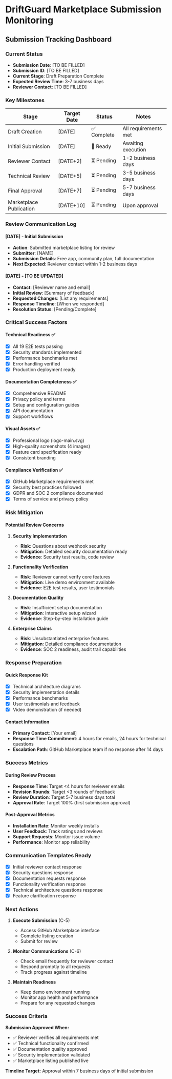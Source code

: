 # DriftGuard Marketplace Submission Monitoring

## Submission Tracking Dashboard

### Current Status
- **Submission Date**: [TO BE FILLED]
- **Submission ID**: [TO BE FILLED] 
- **Current Stage**: Draft Preparation Complete
- **Expected Review Time**: 3-7 business days
- **Reviewer Contact**: [TO BE FILLED]

### Key Milestones

| Stage | Target Date | Status | Notes |
|-------|-------------|--------|-------|
| Draft Creation | [DATE] | ✅ Complete | All requirements met |
| Initial Submission | [DATE] | 🔄 Ready | Awaiting execution |
| Reviewer Contact | [DATE+2] | ⏳ Pending | 1-2 business days |
| Technical Review | [DATE+5] | ⏳ Pending | 3-5 business days |
| Final Approval | [DATE+7] | ⏳ Pending | 5-7 business days |
| Marketplace Publication | [DATE+10] | ⏳ Pending | Upon approval |

### Review Communication Log

#### [DATE] - Initial Submission
- **Action**: Submitted marketplace listing for review
- **Submitter**: [NAME]
- **Submission Details**: Free app, community plan, full documentation
- **Next Expected**: Reviewer contact within 1-2 business days

#### [DATE] - [TO BE UPDATED]
- **Contact**: [Reviewer name and email]
- **Initial Review**: [Summary of feedback]
- **Requested Changes**: [List any requirements]
- **Response Timeline**: [When we responded]
- **Resolution Status**: [Pending/Complete]

### Critical Success Factors

#### Technical Readiness ✅
- [x] All 19 E2E tests passing
- [x] Security standards implemented
- [x] Performance benchmarks met
- [x] Error handling verified
- [x] Production deployment ready

#### Documentation Completeness ✅
- [x] Comprehensive README
- [x] Privacy policy and terms
- [x] Setup and configuration guides
- [x] API documentation
- [x] Support workflows

#### Visual Assets ✅
- [x] Professional logo (logo-main.svg)
- [x] High-quality screenshots (4 images)
- [x] Feature card specification ready
- [x] Consistent branding

#### Compliance Verification ✅
- [x] GitHub Marketplace requirements met
- [x] Security best practices followed
- [x] GDPR and SOC 2 compliance documented
- [x] Terms of service and privacy policy

### Risk Mitigation

#### Potential Review Concerns
1. **Security Implementation**
   - **Risk**: Questions about webhook security
   - **Mitigation**: Detailed security documentation ready
   - **Evidence**: Security test results, code review

2. **Functionality Verification**
   - **Risk**: Reviewer cannot verify core features
   - **Mitigation**: Live demo environment available
   - **Evidence**: E2E test results, user testimonials

3. **Documentation Quality**
   - **Risk**: Insufficient setup documentation
   - **Mitigation**: Interactive setup wizard
   - **Evidence**: Step-by-step installation guide

4. **Enterprise Claims**
   - **Risk**: Unsubstantiated enterprise features
   - **Mitigation**: Detailed compliance documentation
   - **Evidence**: SOC 2 readiness, audit trail capabilities

### Response Preparation

#### Quick Response Kit
- [x] Technical architecture diagrams
- [x] Security implementation details  
- [x] Performance benchmarks
- [x] User testimonials and feedback
- [x] Video demonstration (if needed)

#### Contact Information
- **Primary Contact**: [Your email]
- **Response Time Commitment**: 4 hours for emails, 24 hours for technical questions
- **Escalation Path**: GitHub Marketplace team if no response after 14 days

### Success Metrics

#### During Review Process
- **Response Time**: Target <4 hours for reviewer emails
- **Revision Rounds**: Target <3 rounds of feedback
- **Review Duration**: Target 5-7 business days total
- **Approval Rate**: Target 100% (first submission approval)

#### Post-Approval Metrics
- **Installation Rate**: Monitor weekly installs
- **User Feedback**: Track ratings and reviews  
- **Support Requests**: Monitor issue volume
- **Performance**: Monitor app reliability

### Communication Templates Ready

- [x] Initial reviewer contact response
- [x] Security questions response
- [x] Documentation requests response
- [x] Functionality verification response
- [x] Technical architecture questions response
- [x] Feature clarification response

### Next Actions

1. **Execute Submission** (C-5)
   - Access GitHub Marketplace interface
   - Complete listing creation
   - Submit for review

2. **Monitor Communications** (C-6)
   - Check email frequently for reviewer contact
   - Respond promptly to all requests
   - Track progress against timeline

3. **Maintain Readiness**
   - Keep demo environment running
   - Monitor app health and performance  
   - Prepare for any requested changes

### Success Criteria

**Submission Approved When:**
- ✅ Reviewer verifies all requirements met
- ✅ Technical functionality confirmed
- ✅ Documentation quality approved
- ✅ Security implementation validated
- ✅ Marketplace listing published live

**Timeline Target:** Approval within 7 business days of initial submission